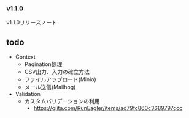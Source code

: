 ### v1.1.0

v1.1.0リリースノート

## todo
* Context
  * Pagination処理
  * CSV出力、入力の確立方法
  * ファイルアップロード(Minio)
  * メール送信(Mailhog)
* Validation
  * カスタムバリデーションの利用
    * https://qiita.com/RunEagler/items/ad79fc860c3689797ccc
    
